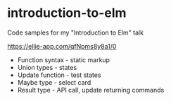 # introduction-to-elm
Code samples for my "Introduction to Elm" talk

https://ellie-app.com/qfNpms8y8a1/0

* Function syntax - static markup
* Union types - states
* Update function - test states
* Maybe type - select card
* Result type - API call, update returning commands
